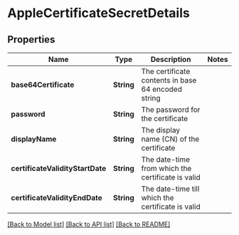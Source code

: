 # AppleCertificateSecretDetails

## Properties
Name | Type | Description | Notes
------------ | ------------- | ------------- | -------------
**base64Certificate** | **String** | The certificate contents in base 64 encoded string | 
**password** | **String** | The password for the certificate | 
**displayName** | **String** | The display name (CN) of the certificate | 
**certificateValidityStartDate** | **String** | The date-time from which the certificate is valid | 
**certificateValidityEndDate** | **String** | The date-time till which the certificate is valid | 

[[Back to Model list]](../README.md#documentation-for-models) [[Back to API list]](../README.md#documentation-for-api-endpoints) [[Back to README]](../README.md)


